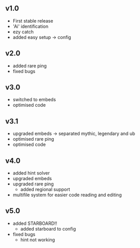## v1.0
- First stable release
- 'Ai' identification
- ezy catch
- added easy setup -> config

## v2.0
- added rare ping
- fixed bugs

## v3.0
- switched to embeds
- optimised code

## v3.1
- upgraded embeds -> separated mythic, legendary and ub 
- optimised rare ping
- optimised code

## v4.0
- added hint solver
- upgraded embeds
- upgraded rare ping
    - added regional support
- multifile system for easier code reading and editing

## v5.0
- added STARBOARD!!
    - added starboard to config
- fixed bugs
    - hint not working